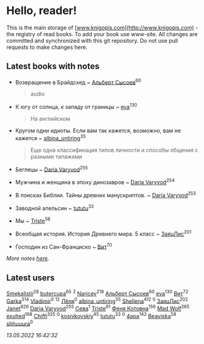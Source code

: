 # Hello, reader!
This is the main storage of [www.knigopis.com](http://www.knigopis.com) - the registry of read books.
To add your book use www-site. All changes are committed and synchronized with this git repository.
Do not use pull requests to make changes here.


## Latest books with notes
* Возвращение в Брайдсхед ~ [Альберт Сысоев](users/474/47446642-vkontakte)<sup>60</sup>
    > audio

* К югу от солнца, к западу от границы ~ [eva](users/111/111656270551033014778-google)<sup>130</sup>
    > На английском

* Кругом одни идиоты. Если вам так кажется, возможно, вам не кажется ~ [albina_untiring](users/257/2579695-vkontakte)<sup>35</sup>
    > Еще одна классификация типов личности и способы общения с разными типажами

* Беглецы ~ [Daria Varyvod](users/829/829893410524253-facebook)<sup>255</sup>

* Мужчина и женщина в эпоху динозавров ~ [Daria Varyvod](users/829/829893410524253-facebook)<sup>254</sup>

* В поисках Библии. Тайны древних манускриптов. ~ [Daria Varyvod](users/829/829893410524253-facebook)<sup>253</sup>

* Заводной апельсин ~ [tututu](users/135/135685382-vkontakte)<sup>33</sup>

* Мы ~ [Triste](users/517/5175580462988229760-mailru)<sup>58</sup>

* Всеобщая история. История Древнего мира. 5 класс ~ [ЗаяцЛис](users/112/112388384595246311466-google)<sup>201</sup>

* Господин из Сан-Франциско ~ [Вит](users/300/300273923-vkontakte)<sup>70</sup>


_More notes [here](latest_books_with_notes.md)._


## Latest users
[Smekalistii](users/864/86487125-vkontakte)<sup>28</sup> 
[butercupa](users/193/193697993-vkontakte)<sup>65</sup> 
[](users/105/105823803547377667756-google)<sup>2</sup> 
[Naricev](users/107/107090515204537133928-google)<sup>218</sup> 
[Альберт Сысоев](users/474/47446642-vkontakte)<sup>60</sup> 
[eva](users/111/111656270551033014778-google)<sup>130</sup> 
[Вит](users/300/300273923-vkontakte)<sup>72</sup> 
[Garka](users/115/115753719718250012620-google)<sup>314</sup> 
[Vladimir](users/113/113792115099130726405-google)<sup>0</sup> 
[](users/101/101923253879668330026-google)<sup>12</sup> 
[Лёля](users/116/116548990352210245412-google)<sup>0</sup> 
[albina_untiring](users/257/2579695-vkontakte)<sup>35</sup> 
[Shellena](users/134/13413591548892934957-mailru)<sup>412</sup> 
[](users/112/112360297236443517414-google)<sup>0</sup> 
[ЗаяцЛис](users/112/112388384595246311466-google)<sup>202</sup> 
[Janet](users/108/108113656204404967440-google)<sup>926</sup> 
[Daria Varyvod](users/829/829893410524253-facebook)<sup>255</sup> 
[Сева](users/107/107315264267680118871-google)<sup>1</sup> 
[Triste](users/517/5175580462988229760-mailru)<sup>61</sup> 
[Феня Котовна](users/109/109746193906459706720-google)<sup>156</sup> 
[Mad Wolf](users/947/94738840-vkontakte)<sup>265</sup> 
[exulted](users/100/100599204551896265722-google)<sup>198</sup> 
[Chiffi](users/105/105831994080785626680-google)<sup>325</sup> 
[](users/300/300591143-vkontakte)<sup>0</sup> 
[kosnikovskiy](users/118/118261627879855357372-google)<sup>45</sup> 
[tututu](users/135/135685382-vkontakte)<sup>33</sup> 
[](users/500/500496760-vkontakte)<sup>0</sup> 
[4apa](users/117/117392596378069249667-google)<sup>142</sup> 
[Beaviska](users/102/10202544960024508-facebook)<sup>58</sup> 
[shhuuura](users/487/487658183-vkontakte)<sup>0</sup> 


_13.05.2022 16:42:32_
